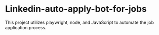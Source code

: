 # Linkedin-auto-apply-bot-for-jobs
This project utilizes playwright, node, and JavaScript to automate the job application process.
